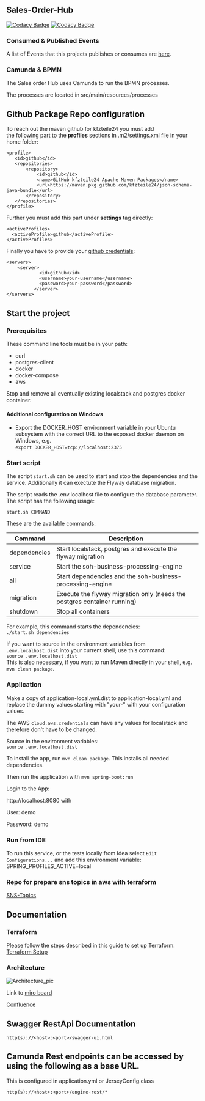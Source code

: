 ## Sales-Order-Hub

[![Codacy Badge](https://app.codacy.com/project/badge/Grade/27d09ee13f4240c196b26c0525954c45)](https://www.codacy.com?utm_source=github.com&amp;utm_medium=referral&amp;utm_content=kfzteile24/soh-business-processing-engine&amp;utm_campaign=Badge_Grade)
[![Codacy Badge](https://app.codacy.com/project/badge/Coverage/27d09ee13f4240c196b26c0525954c45)](https://www.codacy.com?utm_source=github.com&utm_medium=referral&utm_content=kfzteile24/soh-business-processing-engine&utm_campaign=Badge_Coverage)
### Consumed & Published Events 

A list of Events that this projects publishes or consumes are [here](https://kfzteile24.atlassian.net/wiki/x/NgB9Y).

### Camunda & BPMN

The Sales order Hub uses Camunda to run the BPMN processes.

The processes are located in src/main/resources/processes

## Github Package Repo configuration
To reach out the maven github for kfzteile24 you must add  
the following part to the **profiles** sections in .m2/settings.xml file in your home folder:
```
<profile>
   <id>github</id>
   <repositories>
       <repository>
           <id>github</id>
           <name>GitHub kfzteile24 Apache Maven Packages</name>
           <url>https://maven.pkg.github.com/kfzteile24/json-schema-java-bundle</url>
       </repository>
   </repositories>
</profile>
```

Further you must add this part under **settings** tag directly:
```
<activeProfiles>
  <activeProfile>github</activeProfile>
</activeProfiles>
```

Finally you have to provide your [github credentials](https://github.com/settings/tokens):  
```
<servers>
	<server>
            <id>github</id>
            <username>your-username</username>
            <password>your-password</password>
          </server>
</servers>
```

## Start the project
### Prerequisites
These command line tools must be in your path:
*   curl
*   postgres-client
*   docker
*   docker-compose  
*   aws

Stop and remove all eventually existing localstack and postgres docker container.

#### Additional configuration on Windows
*   Export the DOCKER_HOST environment variable in your Ubuntu subsystem with the correct
URL to the exposed docker daemon on Windows, e.g.  
```export DOCKER_HOST=tcp://localhost:2375```
  
### Start script
The script ```start.sh``` can be used to start and stop the dependencies and the service.
Additionally it can exectute the Flyway database migration.

The script reads the .env.localhost file to configure the database parameter.  
The script has the following usage:

```start.sh COMMAND```

These are the available commands:

|Command |Description|
|--------|-----------|
|dependencies|Start localstack, postgres and execute the flyway migration|
|service|Start the soh-business-processing-engine|
|all|Start dependencies and the soh-business-processing-engine|
|migration|Execute the flyway migration only (needs the postgres container running)|
|shutdown|Stop all containers|

For example, this command starts the dependencies:  
```./start.sh dependencies```

If you want to source in the environment variables from ```.env.localhost.dist``` into your current shell,
use this command:  
```source .env.localhost.dist```   
This is also necessary, if you want to run Maven directly in your shell, e.g. ```mvn clean package```.

### Application

Make a copy of application-local.yml.dist to application-local.yml and replace the dummy values starting with "your-"
with your configuration values.

The AWS ```cloud.aws.credentials``` can have any values for localstack and therefore don't have to be changed.

Source in the environment variables:   
```source .env.localhost.dist```

To install the app, run ```mvn clean package```. This installs all needed dependencies.

Then run the application with ```mvn spring-boot:run``` 

Login to the App:

http://localhost:8080 with
 
User: demo

Password: demo

### Run from IDE
To run this service, or the tests locally from Idea select ```Edit Configurations...``` and add
this environment variable:
SPRING_PROFILES_ACTIVE=local

### Repo for prepare sns topics in aws with terraform

[SNS-Topics](https://github.com/kfzteile24/soh-sns-topics)

## Documentation

### Terraform
Please follow the steps described in this guide to set up Terraform: [Terraform Setup](https://kfzteile24.atlassian.net/wiki/spaces/IT/pages/2595782861/Terraform+Setup)

### Architecture

![Architecture_pic](doc/img/Architecture_pic_soh_business_process_engine.png)

Link to [miro board](https://miro.com/app/board/o9J_lRPP23M=/) 

[Confluence](https://kfzteile24.atlassian.net/wiki/spaces/IT/pages/574554350/Sales+Order+Hub)

## Swagger RestApi Documentation
```
http(s)://<host>:<port>/swagger-ui.html
```

## Camunda Rest endpoints can be accessed by using the following as a base URL.  
This is configured in application.yml or JerseyConfig.class
```
http(s)://<host>:<port>/engine-rest/*
```